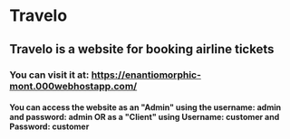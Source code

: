 # Travelo
## Travelo is a website for booking airline tickets
### You can visit it at: https://enantiomorphic-mont.000webhostapp.com/
#### You can access the website as an "Admin" using the username: admin and password: admin OR as a "Client" using Username: customer and Password: customer
